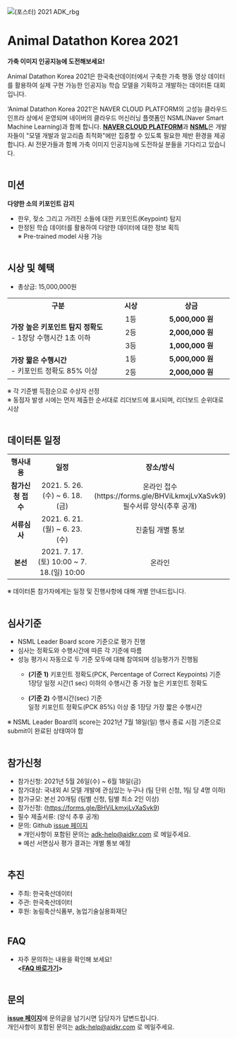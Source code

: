 ![(포스터) 2021 ADK_rbg](https://user-images.githubusercontent.com/82010477/119617612-fa349f80-be3c-11eb-8464-f3a6632d36a7.jpg)




# Animal Datathon Korea 2021
<b> 가축 이미지 인공지능에 도전해보세요! </b><p>
Animal Datathon Korea 2021은 한국축산데이터에서 구축한 가축 행동 영상 데이터를 활용하여 실제 구현 가능한 인공지능 학습 모델을 기획하고 개발하는 데이터톤 대회입니다. <p>
‘Animal Datathon Korea 2021’은 NAVER CLOUD PLATFORM의 고성능 클라우드 인프라 상에서 운영되며 네이버의 클라우드 머신러닝 플랫폼인 NSML(Naver Smart Machine Learning)과 함께 합니다. <strong>[NAVER CLOUD PLATFORM](https://www.ncloud.com/)</strong>과 <strong>[NSML](https://ai.nsml.navercorp.com/intro)</strong>은 개발자들이 "모델 개발과 알고리즘 최적화"에만 집중할 수 있도록 필요한 제반 환경을 제공합니다. AI 전문가들과 함께 가축 이미지 인공지능에 도전하실 분들을 기다리고 있습니다.
<br><br>    
  
## 미션
  <b>다양한 소의 키포인트 감지</b><p>
- 한우, 젖소 그리고 가려진 소들에 대한 키포인트(Keypoint) 탐지
- 한정된 학습 데이터를 활용하여 다양한 데이터에 대한 정보 획득<br>
  ※ Pre-trained model 사용 가능 <br><br>
   
## 시상 및 혜택
- 총상금: 15,000,000원<br>
<table class="tbl_prize">
  <tr>
    <th width="380px">구분</th>
    <th width="150px">시상</th>
    <th width="230px">상금</th>
  </tr>
  <tr>
    <td rowspan="3">
      <strong>가장 높은 키포인트 탐지 정확도</strong><br>
      - 1장당 수행시간 1초 이하
    </td>
    <td align="center"> 1등 </td>
    <td align="center"> <b> 5,000,000 원 </b> </td>
  </tr>
    <tr>
    <td align="center"> 2등</td>
    <td align="center"> <strong> 2,000,000 원 </strong> </td>
   </tr>
    <tr>
    <td align="center"> 3등</td>
    <td align="center"> <strong> 1,000,000 원 </strong> </td>
   </tr>
 <tr>
    <td rowspan="2">
      <strong>가장 짧은 수행시간</strong><br>
      - 키포인트 정확도 85% 이상
    </td>
    <td align="center"> 1등 </td>
    <td align="center"> <strong> 5,000,000 원 </strong> </td>
 </tr>
 <tr>
    <td align="center"> 2등</td>
    <td align="center"> <b> 2,000,000 원 </b> </td>
 </tr>
</table>
  
  
※ 각 기준별 득점순으로 수상자 선정 <br>
※ 동점자 발생 시에는 먼저 제출한 순서대로 리더보드에 표시되며, 리더보드 순위대로 시상 <br><br>

   
## 데이터톤 일정
<table class="tbl_schedule">
  <tr>
    <th width="150px">행사내용</th>
    <th width="350px">일정</th>
    <th>장소/방식</th>
  </tr>
  <tr>
    <td align="center">
      <strong>참가신청 접수</strong><br>
    </td>
    <td style="text-align:center"> 2021. 5. 26.(수) ~ 6. 18.(금)</td>
    <td align="center"> 온라인 접수<br> (https://forms.gle/BHViLkmxjLvXaSvk9) <br> 필수서류 양식(추후 공개) </td>
  </tr>
    <tr height="65px">
    <td align="center">
      <strong>서류심사</strong><br>
    </td>
    <td style="text-align:center">2021. 6. 21.(월) ~ 6. 23.(수)</td>
        <td align=center> 진출팀 개별 통보
    </td>
   </tr>
     <tr height="65px">
    <td align=center>
      <strong>본선</strong><br>
    </td>
    <td style="text-align:center">2021. 7. 17.(토) 10:00 ~ 7. 18.(일) 10:00</td>
 <td align=center> 온라인
    </td>
   </tr>
</table>
※ 데이터톤 참가자에게는 일정 및 진행사항에 대해 개별 안내드립니다.<br><br>


## 심사기준
- NSML Leader Board score 기준으로 평가 진행 <br>
- 심사는 정확도와 수행시간에 따른 각 기준에 따름 <br>
- 성능 평가시 자동으로 두 기준 모두에 대해 참여되며 성능평가가 진행됨 <p>
  - <b>(기준 1)</b> 키포인트 정확도(PCK, Percentage of Correct Keypoints) 기준 <br>
            1장당 일정 시간(1 sec) 이하의 수행시간 중 가장 높은 키포인트 정확도 <p>
  - <b>(기준 2)</b> 수행시간(sec) 기준 <br>
            일정 키포인트 정확도(PCK 85%) 이상 중 1장당 가장 짧은 수행시간

※ NSML Leader Board의 score는 2021년 7월 18일(일) 행사 종료 시점 기준으로 submit이 완료된 상태여야 함 <br><br>

## 참가신청
- 참가신청: 2021년 5월 26일(수) ~ 6월 18일(금)
- 참가대상: 국내외 AI 모델 개발에 관심있는 누구나 (팀 단위 신청, 1팀 당 4명 이하)
- 참가규모: 본선 20개팀 (팀별 신청, 팀별 최소 2인 이상)
- 참가신청: (https://forms.gle/BHViLkmxjLvXaSvk9)
- 필수 제출서류: (양식 추후 공개)
- 문의: Github [issue 페이지](https://github.com/AnimalDatathonKorea/adk2021/issues) <br>
※ 개인사항이 포함된 문의는 adk-help@aidkr.com 로 메일주세요. <br>
※ 예선 서면심사 평가 결과는 개별 통보 예정 <br><br>


## 추진
- 주최: 한국축산데이터
- 주관: 한국축산데이터
- 후원: 농림축산식품부, 농업기술실용화재단 <br><br>
              

## FAQ
- 자주 문의하는 내용을 확인해 보세요! <br>
              <b> <[FAQ 바로가기](https://github.com/AnimalDatathonKorea/adk2021/blob/main/FAQ.md)> <br><br></b>

## 문의
<strong>[issue 페이지](https://github.com/AnimalDatathonKorea/adk2021/issues)</strong>에 문의글을 남기시면 담당자가 답변드립니다. <br>
개인사항이 포함된 문의는 adk-help@aidkr.com 로 메일주세요. 


